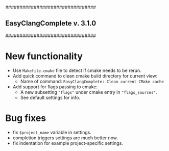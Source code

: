################################
## EasyClangComplete v. 3.1.0 ##
################################

# New functionality #
- Use `Makefile.cmake` file to detect if cmake needs to be rerun.
- Add quick command to clean cmake build directory for current view:
    + Name of command: `EasyClangComplete: Clean current CMake cache`
- Add support for flags passing to cmake:
    + A new subsetting `"flags"` under cmake entry in `"flags_sources"`.
    + See default settings for info.

# Bug fixes #
- fix `$project_name` variable in settings.
- completion triggers settings are much better now.
- fix indentation for example project-specific settings.
